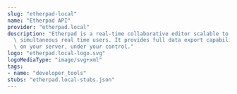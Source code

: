 ```yaml
---
slug: "etherpad-local"
name: "Etherpad API"
provider: "etherpad.local"
description: "Etherpad is a real-time collaborative editor scalable to thousands of\
  \ simultaneous real time users. It provides full data export capabilities, and runs\
  \ on your server, under your control."
logo: "etherpad.local-logo.svg"
logoMediaType: "image/svg+xml"
tags:
- name: "developer_tools"
stubs: "etherpad.local-stubs.json"
---
```

